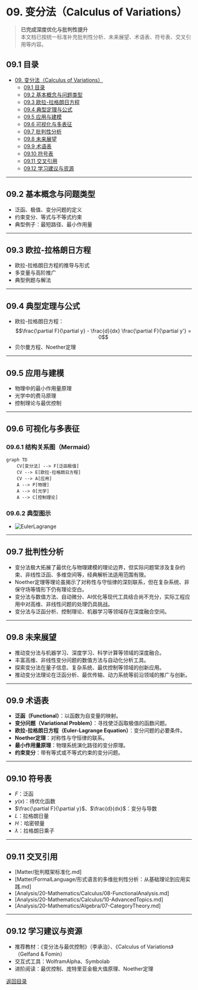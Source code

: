 # 09. 变分法（Calculus of Variations）

> **已完成深度优化与批判性提升**  
> 本文档已按统一标准补充批判性分析、未来展望、术语表、符号表、交叉引用等内容。

## 09.1 目录

- [09. 变分法（Calculus of Variations）](#09-变分法calculus-of-variations)
  - [09.1 目录](#091-目录)
  - [09.2 基本概念与问题类型](#092-基本概念与问题类型)
  - [09.3 欧拉-拉格朗日方程](#093-欧拉-拉格朗日方程)
  - [09.4 典型定理与公式](#094-典型定理与公式)
  - [09.5 应用与建模](#095-应用与建模)
  - [09.6 可视化与多表征](#096-可视化与多表征)
  - [09.7 批判性分析](#097-批判性分析)
  - [09.8 未来展望](#098-未来展望)
  - [09.9 术语表](#099-术语表)
  - [09.10 符号表](#0910-符号表)
  - [09.11 交叉引用](#0911-交叉引用)
  - [09.12 学习建议与资源](#0912-学习建议与资源)

---

## 09.2 基本概念与问题类型

- 泛函、极值、变分问题的定义
- 约束变分、等式与不等式约束
- 典型例子：最短路径、最小作用量

---

## 09.3 欧拉-拉格朗日方程

- 欧拉-拉格朗日方程的推导与形式
- 多变量与高阶推广
- 典型例题与解法

---

## 09.4 典型定理与公式

- 欧拉-拉格朗日方程：
  $$\frac{\partial F}{\partial y} - \frac{d}{dx} \frac{\partial F}{\partial y'} = 0$$
- 贝尔曼方程、Noether定理

---

## 09.5 应用与建模

- 物理中的最小作用量原理
- 光学中的费马原理
- 控制理论与最优控制

---

## 09.6 可视化与多表征

### 09.6.1 结构关系图（Mermaid）

```mermaid
graph TD
    CV[变分法] --> F[泛函极值]
    CV --> E[欧拉-拉格朗日方程]
    CV --> A[应用]
    A --> P[物理]
    A --> O[光学]
    A --> C[控制理论]
```

### 09.6.2 典型图示

- ![EulerLagrange](https://latex.codecogs.com/svg.image?\frac{\partial%20F}{\partial%20y}%20-%20\frac{d}{dx}\frac{\partial%20F}{\partial%20y'})

---

## 09.7 批判性分析

- 变分法极大拓展了最优化与物理建模的理论边界，但实际问题常涉及复杂约束、非线性泛函、多维空间等，经典解析法适用范围有限。
- Noether定理等理论虽揭示了对称性与守恒律的深刻联系，但在复杂系统、非保守场等情形下仍有理论空白。
- 变分法与数值方法、自动微分、AI优化等现代工具结合尚不充分，实际工程应用中对高维、非线性问题的处理仍具挑战。
- 变分法与泛函分析、控制理论、机器学习等领域存在深度融合空间。

---

## 09.8 未来展望

- 推动变分法与机器学习、深度学习、科学计算等领域的深度融合。
- 丰富高维、非线性变分问题的数值方法与自动化分析工具。
- 探索变分法在量子信息、复杂系统、最优控制等领域的创新应用。
- 推动变分法理论在泛函分析、最优传输、动力系统等前沿领域的推广与创新。

---

## 09.9 术语表

- **泛函（Functional）**：以函数为自变量的映射。
- **变分问题（Variational Problem）**：寻找使泛函取极值的函数问题。
- **欧拉-拉格朗日方程（Euler-Lagrange Equation）**：变分问题的必要条件。
- **Noether定理**：对称性与守恒律的联系。
- **最小作用量原理**：物理系统演化路径的变分原理。
- **约束变分**：带有等式或不等式约束的变分问题。

---

## 09.10 符号表

- $F$：泛函
- $y(x)$：待优化函数
- $\frac{\partial F}{\partial y}$、$\frac{d}{dx}$：变分与导数
- $L$：拉格朗日量
- $H$：哈密顿量
- $\lambda$：拉格朗日乘子

---

## 09.11 交叉引用

- [Matter/批判框架标准化.md]
- [Matter/FormalLanguage/形式语言的多维批判性分析：从基础理论到应用实践.md]
- [Analysis/20-Mathematics/Calculus/08-FunctionalAnalysis.md]
- [Analysis/20-Mathematics/Calculus/10-AdvancedTopics.md]
- [Analysis/20-Mathematics/Algebra/07-CategoryTheory.md]

---

## 09.12 学习建议与资源

- 推荐教材：《变分法与最优控制》（李承治）、《Calculus of Variations》（Gelfand & Fomin）
- 交互式工具：WolframAlpha、Symbolab
- 进阶阅读：最优控制、庞特里亚金极大值原理、Noether定理

[返回目录](#091-目录)
